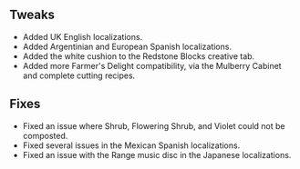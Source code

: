 ## Tweaks
* Added UK English localizations.
* Added Argentinian and European Spanish localizations.
* Added the white cushion to the Redstone Blocks creative tab.
* Added more Farmer's Delight compatibility, via the Mulberry Cabinet and complete cutting recipes.

## Fixes
* Fixed an issue where Shrub, Flowering Shrub, and Violet could not be composted.
* Fixed several issues in the Mexican Spanish localizations.
* Fixed an issue with the Range music disc in the Japanese localizations.